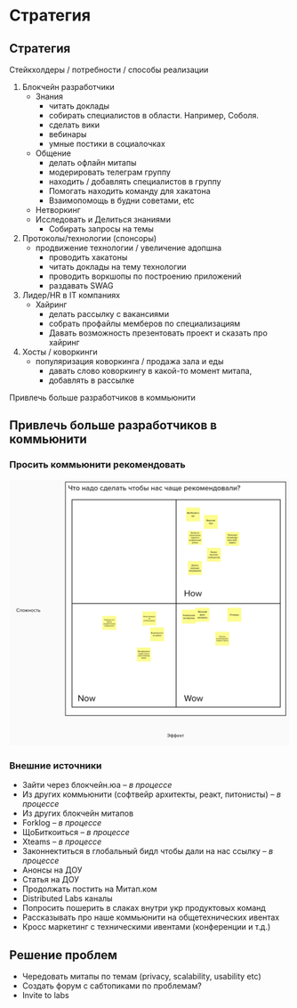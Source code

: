 # Стратегия

## Стратегия

Стейкхолдеры / потребности / способы реализации

1. Блокчейн разработчики
   * Знания
     * читать доклады
     * собирать специалистов в области. Например, Соболя.
     * сделать вики
     * вебинары
     * умные постики в социалочках
   * Общение
     * делать офлайн митапы
     * модерировать телеграм группу
     * находить / добавлять специалистов в группу
     * Помогать находить команду для хакатона
     * Взаимопомощь в будни советами, etc
   * Нетворкинг
   * Исследовать и Делиться знаниями
     * Собирать запросы на темы
2. Протоколы/технологии \(спонсоры\)
   * продвижение технологии / увеличение адопшна
     * проводить хакатоны
     * читать доклады на тему технологии
     * проводить воркшопы по построению приложений
     * раздавать SWAG
3. Лидер/HR в IT компаниях
   * Хайринг
     * делать рассылку с вакансиями
     * собрать профайлы мемберов по специализациям
     * Давать возможность презентовать проект и сказать про хайринг
4. Хосты / коворкинги
   * популяризация коворкинга / продажа зала и еды
     * давать слово коворкингу в какой-то момент митапа,
     * добавлять в рассылке

Привлечь больше разработчиков в коммьюнити

## Привлечь больше разработчиков в коммьюнити

### Просить коммьюнити рекомендовать

![](.gitbook/assets/image.png)

### Внешние источники

* Зайти через блокчейн.юа _– в процессе_
* Из других коммьюнити \(софтвейр архитекты, реакт, питонисты\) _– в процессе_
* Из других блокчейн митапов
* Forklog _– в процессе_
* ЩоБиткоиться _– в процессе_
* Xteams _– в процессе_
* Законнектиться в глобальный бидл чтобы дали на нас ссылку  _– в процессе_
* Анонсы на ДОУ
* Статья на ДОУ
* Продолжать постить на Митап.ком
* Distributed Labs каналы
* Попросить пошерить в слаках внутри укр продуктовых команд
* Рассказывать про наше коммьюнити на общетехнических ивентах
* Кросс маркетинг с техническими ивентами \(конференции и т.д.\)

## Решение проблем

* Чередовать митапы по темам \(privacy, scalability, usability etc\)
* Создать форум с сабтопиками по проблемам?
* Invite to labs

